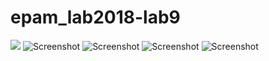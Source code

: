 # epam_lab2018-lab9
![](https://github.com/OlegKuzmenkov/epam_lab2018-lab9/raw/master/Start_screen.png)
![Screenshot](Open_navigation_drawer_by_swipe.png)
![Screenshot](Navigation_drawer_screen.png)
![Screenshot](First_fragment_screen.png)
![Screenshot](Second_fragment_screen.png)
